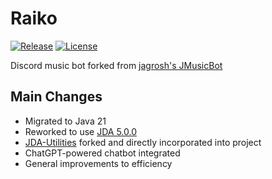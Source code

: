 # Raiko

[![Release](https://img.shields.io/github/release/southernscreamer32/raiko.svg)](https://github.com/southernscreamer32/raiko/releases/latest)
[![License](https://img.shields.io/github/license/southernscreamer32/raiko.svg)](https://github.com/southernscreamer32/raiko/blob/master/LICENSE)

Discord music bot forked from [jagrosh's JMusicBot](https://github.com/jagrosh/MusicBot)

## Main Changes
* Migrated to Java 21
* Reworked to use [JDA 5.0.0](https://github.com/discord-jda/JDA)
* [JDA-Utilities](https://github.com/JDA-Applications/JDA-Utilities) forked and directly incorporated into project
* ChatGPT-powered chatbot integrated 
* General improvements to efficiency 
